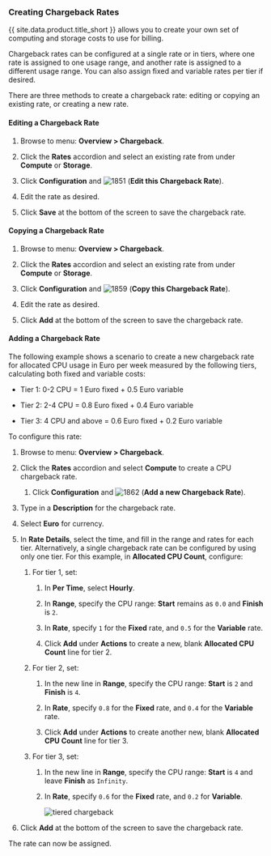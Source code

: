 ### Creating Chargeback Rates

{{ site.data.product.title_short }} allows you to create your own set of computing and
storage costs to use for billing.

Chargeback rates can be configured at a single rate or in tiers, where
one rate is assigned to one usage range, and another rate is assigned to
a different usage range. You can also assign fixed and variable rates
per tier if desired.

There are three methods to create a chargeback rate: editing or copying
an existing rate, or creating a new rate.

#### Editing a Chargeback Rate

1.  Browse to menu: **Overview > Chargeback**.

2.  Click the **Rates** accordion and select an existing rate from under
    **Compute** or **Storage**.

3.  Click **Configuration** and
    ![1851](../images/1851.png) (**Edit this Chargeback Rate**).

4.  Edit the rate as desired.

5.  Click **Save** at the bottom of the screen to save the chargeback
    rate.

#### Copying a Chargeback Rate

1.  Browse to menu: **Overview > Chargeback**.

2.  Click the **Rates** accordion and select an existing rate from under
    **Compute** or **Storage**.

3.  Click **Configuration** and
    ![1859](../images/1859.png) (**Copy this Chargeback Rate**).

4.  Edit the rate as desired.

5.  Click **Add** at the bottom of the screen to save the chargeback
    rate.

#### Adding a Chargeback Rate

The following example shows a scenario to create a new chargeback rate
for allocated CPU usage in Euro per week measured by the following
tiers, calculating both fixed and variable costs:

  - Tier 1: 0-2 CPU = 1 Euro fixed + 0.5 Euro variable

  - Tier 2: 2-4 CPU = 0.8 Euro fixed + 0.4 Euro variable

  - Tier 3: 4 CPU and above = 0.6 Euro fixed + 0.2 Euro variable

To configure this rate:

1.  Browse to menu: **Overview > Chargeback**.

2.  Click the **Rates** accordion and select **Compute** to create a CPU
    chargeback rate.

    1.  Click **Configuration** and
        ![1862](../images/1862.png) (**Add a new Chargeback Rate**).

3.  Type in a **Description** for the chargeback rate.

4.  Select **Euro** for currency.

5.  In **Rate Details**, select the time, and fill in the range and
    rates for each tier. Alternatively, a single chargeback rate can be
    configured by using only one tier. For this example, in **Allocated
    CPU Count**, configure:

    1.  For tier 1, set:

        1.  In **Per Time**, select **Hourly**.

        2.  In **Range**, specify the CPU range: **Start** remains as
            `0.0` and **Finish** is `2`.

        3.  In **Rate**, specify `1` for the **Fixed** rate, and `0.5`
            for the **Variable** rate.

        4.  Click **Add** under **Actions** to create a new, blank
            **Allocated CPU Count** line for tier 2.

    2.  For tier 2, set:

        1.  In the new line in **Range**, specify the CPU range:
            **Start** is `2` and **Finish** is `4`.

        2.  In **Rate**, specify `0.8` for the **Fixed** rate, and `0.4`
            for the **Variable** rate.

        3.  Click **Add** under **Actions** to create another new, blank
            **Allocated CPU Count** line for tier 3.

    3.  For tier 3, set:

        1.  In the new line in **Range**, specify the CPU range:
            **Start** is `4` and leave **Finish** as `Infinity`.

        2.  In **Rate**, specify `0.6` for the **Fixed** rate, and `0.2`
            for **Variable**.

            ![tiered chargeback](../images/tiered_chargeback.png)

6.  Click **Add** at the bottom of the screen to save the chargeback
    rate.

The rate can now be assigned.
